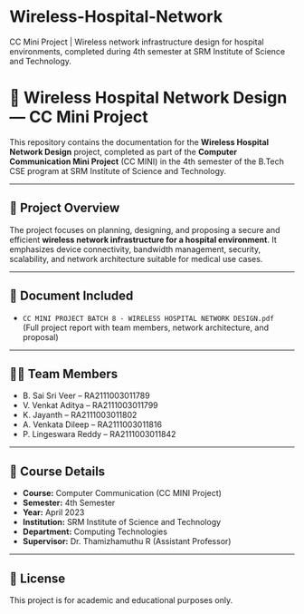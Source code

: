 # Wireless-Hospital-Network
CC Mini Project | Wireless network infrastructure design for hospital environments, completed during 4th semester at SRM Institute of Science and Technology.

# 🏥 Wireless Hospital Network Design — CC Mini Project

This repository contains the documentation for the **Wireless Hospital Network Design** project, completed as part of the **Computer Communication Mini Project** (CC MINI) in the 4th semester of the B.Tech CSE program at SRM Institute of Science and Technology.

---

## 📌 Project Overview

The project focuses on planning, designing, and proposing a secure and efficient **wireless network infrastructure for a hospital environment**. It emphasizes device connectivity, bandwidth management, security, scalability, and network architecture suitable for medical use cases.

---

## 📄 Document Included

- `CC MINI PROJECT BATCH 8 - WIRELESS HOSPITAL NETWORK DESIGN.pdf`  
  (Full project report with team members, network architecture, and proposal)

---

## 👨‍💻 Team Members

- B. Sai Sri Veer – RA2111003011789  
- V. Venkat Aditya – RA2111003011799  
- K. Jayanth – RA2111003011802  
- A. Venkata Dileep – RA2111003011816  
- P. Lingeswara Reddy – RA2111003011842

---

## 🏫 Course Details

- **Course:** Computer Communication (CC MINI Project)  
- **Semester:** 4th Semester  
- **Year:** April 2023  
- **Institution:** SRM Institute of Science and Technology  
- **Department:** Computing Technologies  
- **Supervisor:** Dr. Thamizhamuthu R (Assistant Professor)

---

## 📝 License

This project is for academic and educational purposes only.
